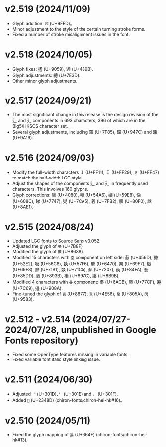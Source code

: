v2.519 (2024/11/09)
====
- Glyph addition: `鿽` (U+9FFD)。
- Minor adjustment to the style of the certain turning stroke forms.
- Fixed a number of stroke misalignment issues in the font.

v2.518 (2024/10/05)
====
- Glyph fixes: 遙 (U+9059), 䢛 (U+489B).
- Glyph adjustments: 總 (U+7E3D).
- Other minor glyph adjustments.

v2.517 (2024/09/21)
====
- The most significant change in this release is the design revision of the ⻍ and 廴 components in 693 characters, 396 of which are in the Big5/HKSCS character set.
- Several glyph adjustments, including 羅 (U+7F85), 鑼 (U+947C) and 騙 (U+9A19).

v2.516 (2024/09/03)
====
- Modify the full-width characters １ (U+FF11), Ｉ (U+FF29), ｇ (U+FF47) to match the half-width LGC style.
- Adjust the shapes of the components ⻍ and 廴 in frequently used characters. This involves 160 glyphs.
- Glyph corrections: 䂀 (U+4080), 咦 (U+54A6), 姨 (U+59E8), 悌 (U+608C), 睇 (U+7747), 粥 (U+7CA5), 羲 (U+7FB2), 胰 (U+80F0), 諡 (U+8AE1).
  
v2.515 (2024/08/24)
====
- Updated LGC fonts to Source Sans v3.052.
- Adjusted the glyph of `箏` (U+7B8F).
- Modified the glyph of `蘸` (U+8638).
- Modified 15 characters with `坴` component on left side: 䕭 (U+456D), 勢 (U+52E2), 囈 (U+56C8), 埶 (U+57F6), 摰 (U+6470), 槷 (U+69F7), 槸 (U+69F8), 熱 (U+71B1), 燅 (U+71C5), 爇 (U+7207), 蓺 (U+84FA), 藝 (U+85DD), 褻 (U+893B), 襼 (U+897C), 讛 (U+8B9B).
- Modified 4 characters with `臱` component: 櫋 (U+6ACB), 矏 (U+77CF), 籩 (U+7C69), 邊 (U+908A).
- Fine-tuned the glyph of `衷` (U+8877), `乖` (U+4E56), `聚` (U+805A), `閃` (U+9583).

v2.512 - v2.514 (2024/07/27-2024/07/28, unpublished in Google Fonts repository)
====
- Fixed some OpenType features missing in variable fonts.
- Fixed variable font italic style linking issue.

v2.511 (2024/06/30)
====
- Adjusted `〝` (U+301D)、`〞` (U+301E) and `〟` (U+301F).
- Added `𣒍` (U+2348D) (chiron-fonts/chiron-hei-hk#16)。
  
v2.510 (2024/05/11)
====
- Fixed the glyph mapping of `晏` (U+664F) (chiron-fonts/chiron-hei-hk#13).
